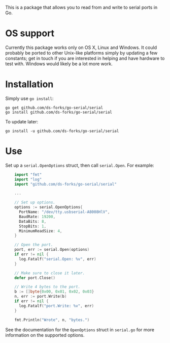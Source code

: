 This is a package that allows you to read from and write to serial ports in Go.


OS support
==========

Currently this package works only on OS X, Linux and Windows. It could probably be ported
to other Unix-like platforms simply by updating a few constants; get in touch if
you are interested in helping and have hardware to test with. Windows would
likely be a lot more work.


Installation
============

Simply use `go install`:

    go get github.com/ds-forks/go-serial/serial
    go install github.com/ds-forks/go-serial/serial

To update later:

    go install -u github.com/ds-forks/go-serial/serial


Use
===

Set up a `serial.OpenOptions` struct, then call `serial.Open`. For example:

````go
    import "fmt"
    import "log"
    import "github.com/ds-forks/go-serial/serial"

    ...

    // Set up options.
    options := serial.OpenOptions{
      PortName: "/dev/tty.usbserial-A8008HlV",
      BaudRate: 19200,
      DataBits: 8,
      StopBits: 1,
      MinimumReadSize: 4,
    }

    // Open the port.
    port, err := serial.Open(options)
    if err != nil {
      log.Fatalf("serial.Open: %v", err)
    }

    // Make sure to close it later.
    defer port.Close()

    // Write 4 bytes to the port.
    b := []byte{0x00, 0x01, 0x02, 0x03}
    n, err := port.Write(b)
    if err != nil {
      log.Fatalf("port.Write: %v", err)
    }

    fmt.Println("Wrote", n, "bytes.")
````

See the documentation for the `OpenOptions` struct in `serial.go` for more
information on the supported options.
